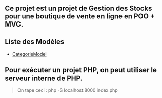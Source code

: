 ## Ce projet est un projet de Gestion des Stocks pour une boutique de vente en ligne en POO + MVC.

## Liste des Modèles
- [CategorieModel](#pour_la_gestion_des_categories_d'articles)

## Pour exécuter un projet PHP, on peut utiliser le serveur interne de PHP.
> On tape ceci : php -S localhost:8000 index.php